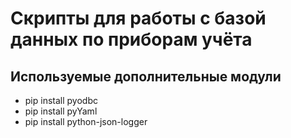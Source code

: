 # Скрипты для работы с базой данных по приборам учёта


## Используемые дополнительные модули

- pip install pyodbc
- pip install pyYaml
- pip install python-json-logger
